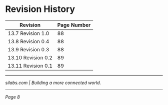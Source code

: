 # Revision History

| Revision    | Page Number |
|-------------|-------------|
| 13.7 Revision 1.0 | 88          |
| 13.8 Revision 0.4 | 88          |
| 13.9 Revision 0.3 | 88          |
| 13.10 Revision 0.2| 89          |
| 13.11 Revision 0.1| 89          |

---

*silabs.com | Building a more connected world.*

---

*Page 8*